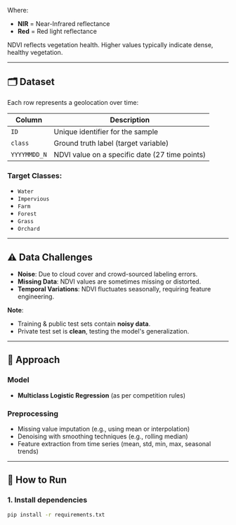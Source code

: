 Where:
- **NIR** = Near-Infrared reflectance  
- **Red** = Red light reflectance  

NDVI reflects vegetation health. Higher values typically indicate dense, healthy vegetation.

---

## 🗂 Dataset

Each row represents a geolocation over time:

| Column         | Description                                      |
|----------------|--------------------------------------------------|
| `ID`           | Unique identifier for the sample                 |
| `class`        | Ground truth label (target variable)            |
| `YYYYMMDD_N`   | NDVI value on a specific date (27 time points)   |

### Target Classes:
- `Water`
- `Impervious`
- `Farm`
- `Forest`
- `Grass`
- `Orchard`

---

## ⚠ Data Challenges

- **Noise**: Due to cloud cover and crowd-sourced labeling errors.
- **Missing Data**: NDVI values are sometimes missing or distorted.
- **Temporal Variations**: NDVI fluctuates seasonally, requiring feature engineering.

**Note**:  
- Training & public test sets contain **noisy data**.  
- Private test set is **clean**, testing the model's generalization.

---

## 🧠 Approach

### Model
- **Multiclass Logistic Regression** (as per competition rules)

### Preprocessing
- Missing value imputation (e.g., using mean or interpolation)
- Denoising with smoothing techniques (e.g., rolling median)
- Feature extraction from time series (mean, std, min, max, seasonal trends)

---

## 🚀 How to Run

### 1. Install dependencies
```bash
pip install -r requirements.txt
